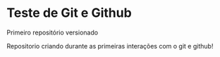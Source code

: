# Teste de Git e Github
 Primeiro repositório versionado

Repositorio criando durante as primeiras interações com o git e github!
